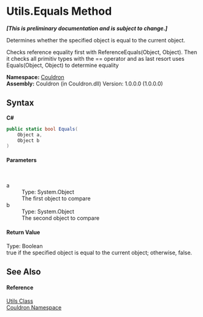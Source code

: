 # Utils.Equals Method 
 _**\[This is preliminary documentation and is subject to change.\]**_

Determines whether the specified object is equal to the current object. 

 Checks reference equality first with ReferenceEquals(Object, Object). Then it checks all primitiv types with the == operator and as last resort uses Equals(Object, Object) to determine equality

**Namespace:**&nbsp;<a href="N_Couldron">Couldron</a><br />**Assembly:**&nbsp;Couldron (in Couldron.dll) Version: 1.0.0.0 (1.0.0.0)

## Syntax

**C#**<br />
``` C#
public static bool Equals(
	Object a,
	Object b
)
```


#### Parameters
&nbsp;<dl><dt>a</dt><dd>Type: System.Object<br />The first object to compare</dd><dt>b</dt><dd>Type: System.Object<br />The second object to compare</dd></dl>

#### Return Value
Type: Boolean<br />true if the specified object is equal to the current object; otherwise, false.

## See Also


#### Reference
<a href="T_Couldron_Utils">Utils Class</a><br /><a href="N_Couldron">Couldron Namespace</a><br />